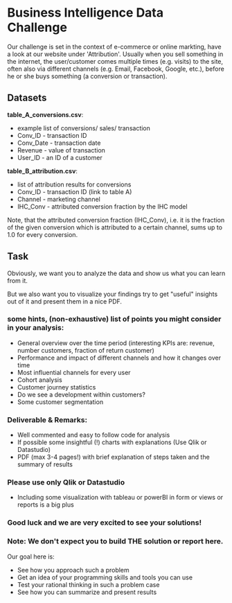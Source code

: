 # Business Intelligence Data Challenge

Our challenge is set in the context of e-commerce or online markting, have a look at our
website under 'Attribution'. Usually when you sell something in the internet, the user/customer 
comes multiple times (e.g. visits) to the site, often also via different channels (e.g. Email, Facebook, Google, etc.),
before he or she buys something (a conversion or transaction).

## Datasets

**table_A_conversions.csv**:
* example list of conversions/ sales/ transaction
* Conv_ID - transaction ID
* Conv_Date - transaction date
* Revenue - value of transaction
* User_ID - an ID of a customer

**table_B_attribution.csv**:
* list of attribution results for conversions
* Conv_ID - transaction ID (link to table A)
* Channel - marketing channel
* IHC_Conv - attributed conversion fraction by the IHC model

Note, that the attributed conversion fraction (IHC_Conv), i.e. it is the fraction of the 
given conversion which is attributed to a certain channel, sums up to 1.0 for every conversion.


## Task

Obviously, we want you to analyze the data and show us what you can learn from it.

But we also want you to visualize your findings try to get "useful" insights out of it and present them in a nice
PDF.

### some hints, (non-exhaustive) list of points you might consider in your analysis:

* General overview over the time period (interesting KPIs are: revenue, number customers, fraction of return customer)
* Performance and impact of different channels and how it changes over time
* Most influential channels for every user
* Cohort analysis
* Customer journey statistics
* Do we see a development within customers?
* Some customer segmentation


### Deliverable & Remarks:
* Well commented and easy to follow code for analysis
* If possible some insightful (!) charts with explanations (Use Qlik or Datastudio)
* PDF (max 3-4 pages!) with brief explanation of steps taken and the summary of results

### Please use only Qlik or Datastudio
* Including some visualization with tableau or powerBI in form or views or reports is a big plus


### Good luck and we are very excited to see your solutions! 


### Note: We don't expect you to build THE solution or report here.
Our goal here is:
* See how you approach such a problem
* Get an idea of your programming skills and tools you can use
* Test your rational thinking in such a problem case
* See how you can summarize and present results
